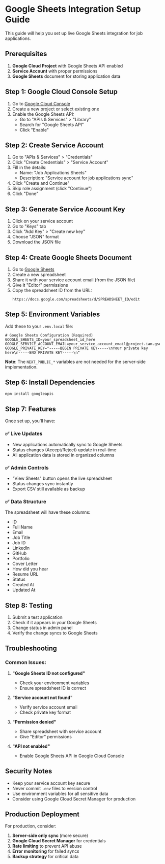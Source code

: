 # Google Sheets Integration Setup Guide

This guide will help you set up live Google Sheets integration for job applications.

## Prerequisites

1. **Google Cloud Project** with Google Sheets API enabled
2. **Service Account** with proper permissions
3. **Google Sheets** document for storing application data

## Step 1: Google Cloud Console Setup

1. Go to [Google Cloud Console](https://console.cloud.google.com/)
2. Create a new project or select existing one
3. Enable the Google Sheets API:
   - Go to "APIs & Services" > "Library"
   - Search for "Google Sheets API"
   - Click "Enable"

## Step 2: Create Service Account

1. Go to "APIs & Services" > "Credentials"
2. Click "Create Credentials" > "Service Account"
3. Fill in the details:
   - Name: "Job Applications Sheets"
   - Description: "Service account for job applications sync"
4. Click "Create and Continue"
5. Skip role assignment (click "Continue")
6. Click "Done"

## Step 3: Generate Service Account Key

1. Click on your service account
2. Go to "Keys" tab
3. Click "Add Key" > "Create new key"
4. Choose "JSON" format
5. Download the JSON file

## Step 4: Create Google Sheets Document

1. Go to [Google Sheets](https://sheets.google.com/)
2. Create a new spreadsheet
3. Share it with your service account email (from the JSON file)
4. Give it "Editor" permissions
5. Copy the spreadsheet ID from the URL:
   ```
   https://docs.google.com/spreadsheets/d/SPREADSHEET_ID/edit
   ```

## Step 5: Environment Variables

Add these to your `.env.local` file:

```env
# Google Sheets Configuration (Required)
GOOGLE_SHEETS_ID=your_spreadsheet_id_here
GOOGLE_SERVICE_ACCOUNT_EMAIL=your_service_account_email@project.iam.gserviceaccount.com
GOOGLE_PRIVATE_KEY="-----BEGIN PRIVATE KEY-----\nYour private key here\n-----END PRIVATE KEY-----\n"
```

**Note**: The `NEXT_PUBLIC_*` variables are not needed for the server-side implementation.

## Step 6: Install Dependencies

```bash
npm install googleapis
```

## Step 7: Features

Once set up, you'll have:

### ✅ **Live Updates**
- New applications automatically sync to Google Sheets
- Status changes (Accept/Reject) update in real-time
- All application data is stored in organized columns

### ✅ **Admin Controls**
- "View Sheets" button opens the live spreadsheet
- Status changes sync instantly
- Export CSV still available as backup

### ✅ **Data Structure**
The spreadsheet will have these columns:
- ID
- Full Name
- Email
- Job Title
- Job ID
- LinkedIn
- GitHub
- Portfolio
- Cover Letter
- How did you hear
- Resume URL
- Status
- Created At
- Updated At

## Step 8: Testing

1. Submit a test application
2. Check if it appears in your Google Sheets
3. Change status in admin panel
4. Verify the change syncs to Google Sheets

## Troubleshooting

### Common Issues:

1. **"Google Sheets ID not configured"**
   - Check your environment variables
   - Ensure spreadsheet ID is correct

2. **"Service account not found"**
   - Verify service account email
   - Check private key format

3. **"Permission denied"**
   - Share spreadsheet with service account
   - Give "Editor" permissions

4. **"API not enabled"**
   - Enable Google Sheets API in Google Cloud Console

## Security Notes

- Keep your service account key secure
- Never commit `.env` files to version control
- Use environment variables for all sensitive data
- Consider using Google Cloud Secret Manager for production

## Production Deployment

For production, consider:

1. **Server-side only sync** (more secure)
2. **Google Cloud Secret Manager** for credentials
3. **Rate limiting** to prevent API abuse
4. **Error monitoring** for failed syncs
5. **Backup strategy** for critical data 